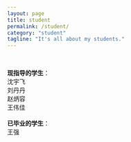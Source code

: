 ```yaml
---
layout: page
title: student
permalink: /student/
category: "student"
tagline: "It's all about my students."
---
```


<div class="intro"><br>
<p>
<B>现指导的学生</B>：<br>
沈宇飞<br>
刘丹丹<br>
赵炳容<br>
王伟佳<br>

<br>
<B>已毕业的学生</B>：<br>
王强<br>
</p>
</div>

